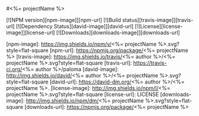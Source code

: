 #<%= projectName %>

[![NPM version][npm-image]][npm-url]
[![Build status][travis-image]][travis-url]
[![Dependency Status][david-image]][david-url]
[![License][license-image]][license-url]
[![Downloads][downloads-image]][downloads-url]


[npm-image]: https://img.shields.io/npm/v/<%= projectName %>.svg?style=flat-square
[npm-url]: https://npmjs.org/package/<%= projectName %>
[travis-image]: https://img.shields.io/travis/<%= author %>/<%= projectName %>.svg?style=flat-square
[travis-url]: https://travis-ci.org/<%= author %>/paloma
[david-image]: http://img.shields.io/david/<%= author %>/<%= projectName %>.svg?style=flat-square
[david-url]: https://david-dm.org/<%= author %>/<%= projectName %>.
[license-image]: http://img.shields.io/npm/l/<%= projectName %>.svg?style=flat-square
[license-url]: LICENSE
[downloads-image]: http://img.shields.io/npm/dm/<%= projectName %>.svg?style=flat-square
[downloads-url]: https://npmjs.org/package/<%= projectName %>
